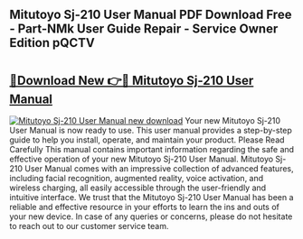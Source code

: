 ## Mitutoyo Sj-210 User Manual PDF Download Free - Part-NMk User Guide Repair - Service Owner Edition pQCTV

# <h2><a href="http://bc99572.oget.top/?id=Mitutoyo+Sj-210+User+Manual">🔗Download New 👉🔴 Mitutoyo Sj-210 User Manual</a></h2>

[![Mitutoyo Sj-210 User Manual new download](https://i.imgur.com/5g1atiW.png)](http://bc99572.oget.top/?id=Mitutoyo+Sj-210+User+Manual)
Your new Mitutoyo Sj-210 User Manual is now ready to use. This user manual provides a step-by-step guide to help you install, operate, and maintain your product. Please Read Carefully This manual contains important information regarding the safe and effective operation of your new Mitutoyo Sj-210 User Manual. Mitutoyo Sj-210 User Manual comes with an impressive collection of advanced features, including facial recognition, augmented reality, voice activation, and wireless charging, all easily accessible through the user-friendly and intuitive interface. We trust that the Mitutoyo Sj-210 User Manual has been a reliable and effective resource in your efforts to learn the ins and outs of your new device. In case of any queries or concerns, please do not hesitate to reach out to our customer service team.
